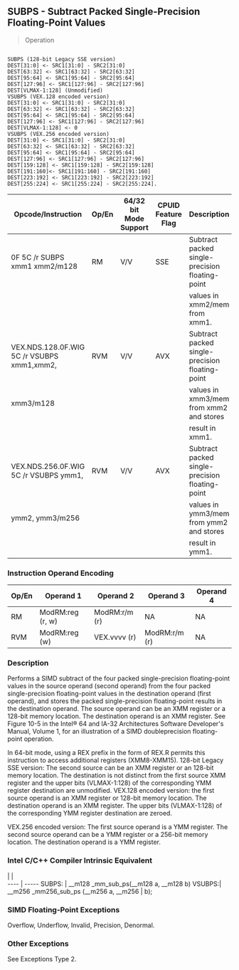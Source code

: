 ## SUBPS - Subtract Packed Single-Precision Floating-Point Values

> Operation
``` slim

SUBPS (128-bit Legacy SSE version)
DEST[31:0] <- SRC1[31:0] - SRC2[31:0]
DEST[63:32] <- SRC1[63:32] - SRC2[63:32]
DEST[95:64] <- SRC1[95:64] - SRC2[95:64]
DEST[127:96] <- SRC1[127:96] - SRC2[127:96]
DEST[VLMAX-1:128] (Unmodified)
VSUBPS (VEX.128 encoded version)
DEST[31:0] <- SRC1[31:0] - SRC2[31:0]
DEST[63:32] <- SRC1[63:32] - SRC2[63:32]
DEST[95:64] <- SRC1[95:64] - SRC2[95:64]
DEST[127:96] <- SRC1[127:96] - SRC2[127:96]
DEST[VLMAX-1:128] <- 0
VSUBPS (VEX.256 encoded version)
DEST[31:0] <- SRC1[31:0] - SRC2[31:0]
DEST[63:32] <- SRC1[63:32] - SRC2[63:32]
DEST[95:64] <- SRC1[95:64] - SRC2[95:64]
DEST[127:96] <- SRC1[127:96] - SRC2[127:96]
DEST[159:128] <- SRC1[159:128] - SRC2[159:128]
DEST[191:160]<- SRC1[191:160] - SRC2[191:160]
DEST[223:192] <- SRC1[223:192] - SRC2[223:192]
DEST[255:224] <- SRC1[255:224] - SRC2[255:224].

```

 Opcode/Instruction                        | Op/En| 64/32 bit Mode Support| CPUID Feature Flag| Description                                    
 ---  | --- | --- | --- | ---
 0F 5C /r SUBPS xmm1 xmm2/m128             | RM   | V/V                   | SSE               | Subtract packed single-precision floating-point
                                           |      |                       |                   | values in xmm2/mem from xmm1.                  
 VEX.NDS.128.0F.WIG 5C /r VSUBPS xmm1,xmm2,| RVM  | V/V                   | AVX               | Subtract packed single-precision floating-point
 xmm3/m128                                 |      |                       |                   | values in xmm3/mem from xmm2 and stores        
                                           |      |                       |                   | result in xmm1.                                
 VEX.NDS.256.0F.WIG 5C /r VSUBPS ymm1,     | RVM  | V/V                   | AVX               | Subtract packed single-precision floating-point
 ymm2, ymm3/m256                           |      |                       |                   | values in ymm3/mem from ymm2 and stores        
                                           |      |                       |                   | result in ymm1.                                

### Instruction Operand Encoding
 Op/En| Operand 1       | Operand 2    | Operand 3    | Operand 4
 ---  | --- | --- | --- | ---
 RM   | ModRM:reg (r, w)| ModRM:r/m (r)| NA           | NA       
 RVM  | ModRM:reg (w)   | VEX.vvvv (r) | ModRM:r/m (r)| NA       

### Description
Performs a SIMD subtract of the four packed single-precision floating-point
values in the source operand (second operand) from the four packed single-precision
floating-point values in the destination operand (first operand), and stores
the packed single-precision floating-point results in the destination operand.
The source operand can be an XMM register or a 128-bit memory location. The
destination operand is an XMM register. See Figure 10-5 in the Intel® 64 and
IA-32 Architectures Software Developer's Manual, Volume 1, for an illustration
of a SIMD doubleprecision floating-point operation.

In 64-bit mode, using a REX prefix in the form of REX.R permits this instruction
to access additional registers (XMM8-XMM15). 128-bit Legacy SSE version: The
second source can be an XMM register or an 128-bit memory location. The destination
is not distinct from the first source XMM register and the upper bits (VLMAX-1:128)
of the corresponding YMM register destination are unmodified. VEX.128 encoded
version: the first source operand is an XMM register or 128-bit memory location.
The destination operand is an XMM register. The upper bits (VLMAX-1:128) of
the corresponding YMM register destination are zeroed.

VEX.256 encoded version: The first source operand is a YMM register. The second
source operand can be a YMM register or a 256-bit memory location. The destination
operand is a YMM register.



### Intel C/C++ Compiler Intrinsic Equivalent
   | |  
---- | -----
 SUBPS: | __m128 _mm_sub_ps(__m128 a, __m128 b) 
 VSUBPS:| __m256 _mm256_sub_ps (__m256 a, __m256
        | b);                                   

### SIMD Floating-Point Exceptions
Overflow, Underflow, Invalid, Precision, Denormal.


### Other Exceptions
See Exceptions Type 2.
